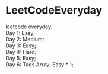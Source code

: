 # LeetCodeEveryday
leetcode everyday.<br>
Day 1: Easy;<br>
Day 2: Medium;<br>
Day 3: Easy;<br>
Day 4: Hard;<br>
Day 5: Easy;<br>
Day 6: Tags Array; Easy * 1;<br>
